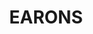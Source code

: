 ---
title: EARONS
crosslinks:
- UnresolvedMysteries
- serialkillers
- truecrimereview
- mysteriesoftheworld
- learnprogramming
- Ghosts
- autotldr
- ZodiacKiller
- LISKiller
- SwordScale
---